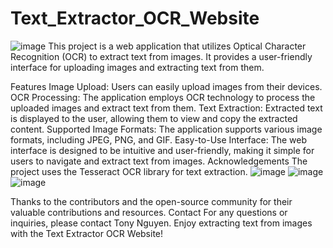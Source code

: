 # Text_Extractor_OCR_Website
![image](https://github.com/tonyduynguyen/Text_Extractor_OCR_Website/assets/130585999/06001b98-8ff6-488c-90e0-3a4105bb7f02)
This project is a web application that utilizes Optical Character Recognition (OCR) to extract text from images. It provides a user-friendly interface for uploading images and extracting text from them.

Features
Image Upload: Users can easily upload images from their devices.
OCR Processing: The application employs OCR technology to process the uploaded images and extract text from them.
Text Extraction: Extracted text is displayed to the user, allowing them to view and copy the extracted content.
Supported Image Formats: The application supports various image formats, including JPEG, PNG, and GIF.
Easy-to-Use Interface: The web interface is designed to be intuitive and user-friendly, making it simple for users to navigate and extract text from images.
Acknowledgements
The project uses the Tesseract OCR library for text extraction.
![image](https://github.com/tonyduynguyen/Text_Extractor_OCR_Website/assets/130585999/505125fb-fc53-4669-9813-ca5d9a55e070)
![image](https://github.com/tonyduynguyen/Text_Extractor_OCR_Website/assets/130585999/96c78943-9b39-472a-9022-b559a76af7e9)
![image](https://github.com/tonyduynguyen/Text_Extractor_OCR_Website/assets/130585999/67565aa8-aef2-4d22-b338-fa5e8744e34f)

Thanks to the contributors and the open-source community for their valuable contributions and resources.
Contact
For any questions or inquiries, please contact Tony Nguyen.
Enjoy extracting text from images with the Text Extractor OCR Website!
